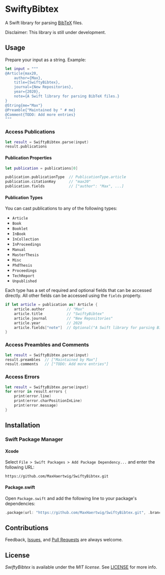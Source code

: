 # SwiftyBibtex

A Swift library for parsing [BibTeX](http://www.bibtex.org) files.

Disclaimer: This library is still under development.

## Usage

Prepare your input as a string. Example:

```swift
let input = """
@Article{max20,
    author={Max},
    title={SwiftyBibtex},
    journal={New Repositories},
    year={2020},
    note={A Swift library for parsing BibTeX files.}
}
@String{me="Max"}
@Preamble{"Maintained by " # me}
@Comment{TODO: Add more entries}
"""
```

### Access Publications

```swift
let result = SwiftyBibtex.parse(input)
result.publications
```

#### Publication Properties

```swift
let publication = publications[0]

publication.publicationType  // PublicationType.article
publication.citationKey      // "max20"
publication.fields           // ["author": "Max", ...]
```

#### Publication Types

You can cast publications to any of the following types:

- `Article`
- `Book`
- `Booklet`
- `InBook`
- `InCollection`
- `InProceedings`
- `Manual`
- `MasterThesis`
- `Misc`
- `PhdThesis`
- `Proceedings`
- `TechReport`
- `Unpublished`

Each type has a set of required and optional fields that can be accessed directly. All other fields can be accessed using the `fields` property.

```swift
if let article = publication as? Article {
    article.author          // "Max"
    article.title           // "SwiftyBibtex"
    article.journal         // "New Repositories"
    article.year            // 2020
    article.fields["note"]  // Optional("A Swift library for parsing BibTeX files.")
}
```

### Access Preambles and Comments

```swift
let result = SwiftyBibtex.parse(input)
result.preambles  // ["Maintained by Max"]
result.comments   // ["TODO: Add more entries"]
```

### Access Errors

```swift
let result = SwiftyBibtex.parse(input)
for error in result.errors {
    print(error.line)
    print(error.charPositionInLine)
    print(error.message)
}
```

## Installation

### Swift Package Manager

#### Xcode

Select `File > Swift Packages > Add Package Dependency...` and enter the following URL:

```
https://github.com/MaxHaertwig/SwiftyBibtex.git
```

#### Package.swift

Open `Package.swift` and add the following line to your package's dependencies:

```swift
.package(url: "https://github.com/MaxHaertwig/SwiftyBibtex.git", .branch("main"))
```

## Contributions

Feedback, [Issues](https://github.com/MaxHaertwig/SwiftyBibtex/issues), and [Pull Requests](https://github.com/MaxHaertwig/SwiftyBibtex/pulls) are always welcome.

## License

_SwiftyBibtex_ is available under the _MIT license_. See [LICENSE](./LICENSE) for more info.
